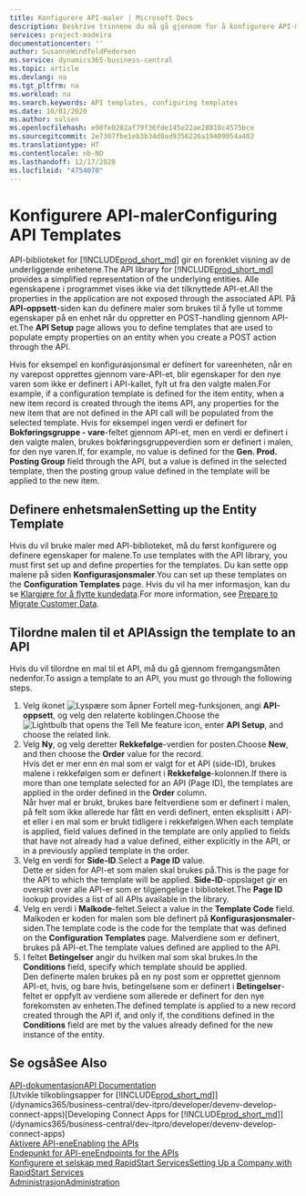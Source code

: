 ```yaml
---
title: Konfigurere API-maler | Microsoft Docs
description: Beskrive trinnene du må gå gjennom for å konfigurere API-maler for Dynamics 365 Business Central.
services: project-madeira
documentationcenter: ''
author: SusanneWindfeldPedersen
ms.service: dynamics365-business-central
ms.topic: article
ms.devlang: na
ms.tgt_pltfrm: na
ms.workload: na
ms.search.keywords: API templates, configuring templates
ms.date: 10/01/2020
ms.author: solsen
ms.openlocfilehash: e90fe0282af79f36fde145e22ae28818c4575bce
ms.sourcegitcommit: 2e7307fbe1eb3b34d0ad9356226a19409054a402
ms.translationtype: HT
ms.contentlocale: nb-NO
ms.lasthandoff: 12/17/2020
ms.locfileid: "4754070"
---
```

# <a name="configuring-api-templates"></a><span data-ttu-id="7db16-103">Konfigurere API-maler</span><span class="sxs-lookup"><span data-stu-id="7db16-103">Configuring API Templates</span></span>
<span data-ttu-id="7db16-104">API-biblioteket for [!INCLUDE[prod_short_md](includes/prod_short.md)] gir en forenklet visning av de underliggende enhetene.</span><span class="sxs-lookup"><span data-stu-id="7db16-104">The API library for [!INCLUDE[prod_short_md](includes/prod_short.md)] provides a simplified representation of the underlying entities.</span></span> <span data-ttu-id="7db16-105">Alle egenskapene i programmet vises ikke via det tilknyttede API-et.</span><span class="sxs-lookup"><span data-stu-id="7db16-105">All the properties in the application are not exposed through the associated API.</span></span> <span data-ttu-id="7db16-106">På **API-oppsett**-siden kan du definere maler som brukes til å fylle ut tomme egenskaper på en enhet når du oppretter en POST-handling gjennom API-et.</span><span class="sxs-lookup"><span data-stu-id="7db16-106">The **API Setup** page allows you to define templates that are used to populate empty properties on an entity when you create a POST action through the API.</span></span> 

<span data-ttu-id="7db16-107">Hvis for eksempel en konfigurasjonsmal er definert for vareenheten, når en ny varepost opprettes gjennom vare-API-et, blir egenskaper for den nye varen som ikke er definert i API-kallet, fylt ut fra den valgte malen.</span><span class="sxs-lookup"><span data-stu-id="7db16-107">For example, if a configuration template is defined for the item entity, when a new item record is created through the items API, any properties for the new item that are not defined in the API call will be populated from the selected template.</span></span> <span data-ttu-id="7db16-108">Hvis for eksempel ingen verdi er definert for **Bokføringsgruppe - vare**-feltet gjennom API-et, men en verdi er definert i den valgte malen, brukes bokføringsgruppeverdien som er definert i malen, for den nye varen.</span><span class="sxs-lookup"><span data-stu-id="7db16-108">If, for example, no value is defined for the **Gen. Prod. Posting Group** field through the API, but a value is defined in the selected template, then the posting group value defined in the template will be applied to the new item.</span></span> 

## <a name="setting-up-the-entity-template"></a><span data-ttu-id="7db16-109">Definere enhetsmalen</span><span class="sxs-lookup"><span data-stu-id="7db16-109">Setting up the Entity Template</span></span>
<span data-ttu-id="7db16-110">Hvis du vil bruke maler med API-biblioteket, må du først konfigurere og definere egenskaper for malene.</span><span class="sxs-lookup"><span data-stu-id="7db16-110">To use templates with the API library, you must first set up and define properties for the templates.</span></span> <span data-ttu-id="7db16-111">Du kan sette opp malene på siden **Konfigurasjonsmaler**.</span><span class="sxs-lookup"><span data-stu-id="7db16-111">You can set up these templates on the **Configuration Templates** page.</span></span> <span data-ttu-id="7db16-112">Hvis du vil ha mer informasjon, kan du se [Klargjøre for å flytte kundedata](admin-use-templates-to-prepare-customer-data-for-migration.md).</span><span class="sxs-lookup"><span data-stu-id="7db16-112">For more information, see [Prepare to Migrate Customer Data](admin-use-templates-to-prepare-customer-data-for-migration.md).</span></span> 

## <a name="assign-the-template-to-an-api"></a><span data-ttu-id="7db16-113">Tilordne malen til et API</span><span class="sxs-lookup"><span data-stu-id="7db16-113">Assign the template to an API</span></span>

<span data-ttu-id="7db16-114">Hvis du vil tilordne en mal til et API, må du gå gjennom fremgangsmåten nedenfor.</span><span class="sxs-lookup"><span data-stu-id="7db16-114">To assign a template to an API, you must go through the following steps.</span></span>

1. <span data-ttu-id="7db16-115">Velg ikonet ![Lyspære som åpner Fortell meg-funksjonen](media/ui-search/search_small.png "Fortell hva du vil gjøre"), angi **API-oppsett**, og velg den relaterte koblingen.</span><span class="sxs-lookup"><span data-stu-id="7db16-115">Choose the ![Lightbulb that opens the Tell Me feature](media/ui-search/search_small.png "Tell me what you want to do") icon, enter **API Setup**, and choose the related link.</span></span>
2. <span data-ttu-id="7db16-116">Velg **Ny**, og velg deretter **Rekkefølge**-verdien for posten.</span><span class="sxs-lookup"><span data-stu-id="7db16-116">Choose **New**, and then choose the **Order** value for the record.</span></span>  
<span data-ttu-id="7db16-117">Hvis det er mer enn én mal som er valgt for et API (side-ID), brukes malene i rekkefølgen som er definert i **Rekkefølge**-kolonnen.</span><span class="sxs-lookup"><span data-stu-id="7db16-117">If there is more than one template selected for an API (Page ID), the templates are applied in the order defined in the **Order** column.</span></span>   
<span data-ttu-id="7db16-118">Når hver mal er brukt, brukes bare feltverdiene som er definert i malen, på felt som ikke allerede har fått en verdi definert, enten eksplisitt i API-et eller i en mal som er brukt tidligere i rekkefølgen.</span><span class="sxs-lookup"><span data-stu-id="7db16-118">When each template is applied, field values defined in the template are only applied to fields that have not already had a value defined, either explicitly in the API, or in a previously applied template in the order.</span></span> 
3. <span data-ttu-id="7db16-119">Velg en verdi for **Side-ID**.</span><span class="sxs-lookup"><span data-stu-id="7db16-119">Select a **Page ID** value.</span></span>  
<span data-ttu-id="7db16-120">Dette er siden for API-et som malen skal brukes på.</span><span class="sxs-lookup"><span data-stu-id="7db16-120">This is the page for the API to which the template will be applied.</span></span> <span data-ttu-id="7db16-121">**Side-ID**-oppslaget gir en oversikt over alle API-er som er tilgjengelige i biblioteket.</span><span class="sxs-lookup"><span data-stu-id="7db16-121">The **Page ID** lookup provides a list of all APIs available in the library.</span></span>
4. <span data-ttu-id="7db16-122">Velg en verdi i **Malkode**-feltet.</span><span class="sxs-lookup"><span data-stu-id="7db16-122">Select a value in the **Template Code** field.</span></span>  
<span data-ttu-id="7db16-123">Malkoden er koden for malen som ble definert på **Konfigurasjonsmaler**-siden.</span><span class="sxs-lookup"><span data-stu-id="7db16-123">The template code is the code for the template that was defined on the **Configuration Templates** page.</span></span> <span data-ttu-id="7db16-124">Malverdiene som er definert, brukes på API-et.</span><span class="sxs-lookup"><span data-stu-id="7db16-124">The template values defined are applied to the API.</span></span> 
5. <span data-ttu-id="7db16-125">I feltet **Betingelser** angir du hvilken mal som skal brukes.</span><span class="sxs-lookup"><span data-stu-id="7db16-125">In the **Conditions** field, specify which template should be applied.</span></span>  
<span data-ttu-id="7db16-126">Den definerte malen brukes på en ny post som er opprettet gjennom API-et, hvis, og bare hvis, betingelsene som er definert i **Betingelser**-feltet er oppfylt av verdiene som allerede er definert for den nye forekomsten av enheten.</span><span class="sxs-lookup"><span data-stu-id="7db16-126">The defined template is applied to a new record created through the API if, and only if, the conditions defined in the **Conditions** field are met by the values already defined for the new instance of the entity.</span></span>

## <a name="see-also"></a><span data-ttu-id="7db16-127">Se også</span><span class="sxs-lookup"><span data-stu-id="7db16-127">See Also</span></span>
[<span data-ttu-id="7db16-128">API-dokumentasjon</span><span class="sxs-lookup"><span data-stu-id="7db16-128">API Documentation</span></span>](/dynamics-nav/fin-graph)  
<span data-ttu-id="7db16-129">[Utvikle tilkoblingsapper for [!INCLUDE[prod_short_md](includes/prod_short.md)]](/dynamics365/business-central/dev-itpro/developer/devenv-develop-connect-apps)</span><span class="sxs-lookup"><span data-stu-id="7db16-129">[Developing Connect Apps for [!INCLUDE[prod_short_md](includes/prod_short.md)]](/dynamics365/business-central/dev-itpro/developer/devenv-develop-connect-apps)</span></span>  
[<span data-ttu-id="7db16-130">Aktivere API-ene</span><span class="sxs-lookup"><span data-stu-id="7db16-130">Enabling the APIs</span></span>](/dynamics-nav/enabling-apis-for-dynamics-nav)  
[<span data-ttu-id="7db16-131">Endepunkt for API-ene</span><span class="sxs-lookup"><span data-stu-id="7db16-131">Endpoints for the APIs</span></span>](/dynamics-nav/endpoints-apis-for-dynamics)  
[<span data-ttu-id="7db16-132">Konfigurere et selskap med RapidStart Services</span><span class="sxs-lookup"><span data-stu-id="7db16-132">Setting Up a Company with RapidStart Services</span></span>](admin-set-up-a-company-with-rapidstart.md)  
[<span data-ttu-id="7db16-133">Administrasjon</span><span class="sxs-lookup"><span data-stu-id="7db16-133">Administration</span></span>](admin-setup-and-administration.md)